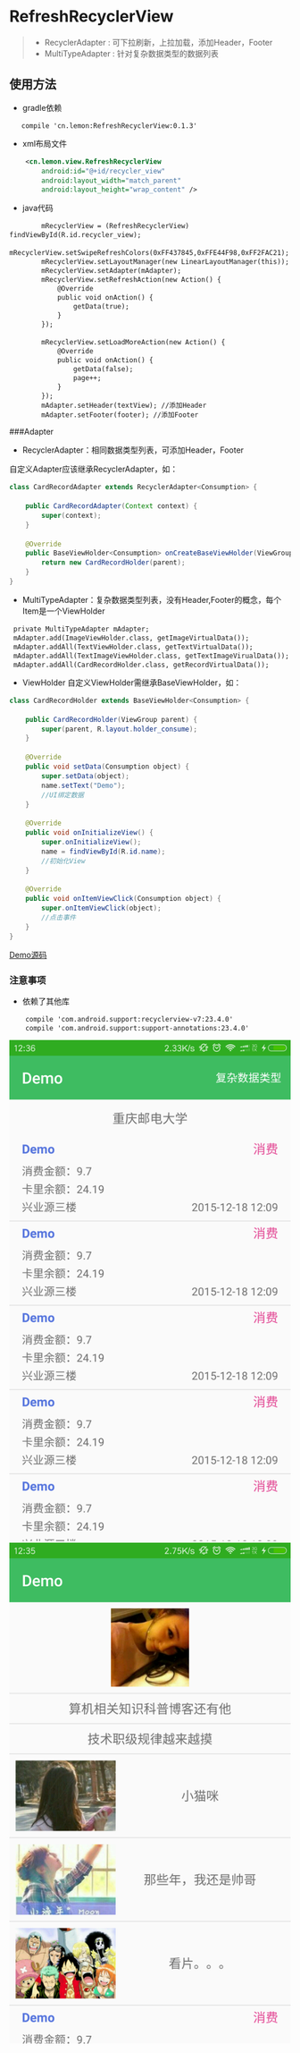 # RefreshRecyclerView
> - RecyclerAdapter : 可下拉刷新，上拉加载，添加Header，Footer
> - MultiTypeAdapter : 针对复杂数据类型的数据列表
        
## 使用方法

 - gradle依赖

```
   compile 'cn.lemon:RefreshRecyclerView:0.1.3'
```

 - xml布局文件

```xml
    <cn.lemon.view.RefreshRecyclerView
        android:id="@+id/recycler_view"
        android:layout_width="match_parent"
        android:layout_height="wrap_content" />
```
         
 - java代码

```
        mRecyclerView = (RefreshRecyclerView) findViewById(R.id.recycler_view);
        mRecyclerView.setSwipeRefreshColors(0xFF437845,0xFFE44F98,0xFF2FAC21);
        mRecyclerView.setLayoutManager(new LinearLayoutManager(this));
        mRecyclerView.setAdapter(mAdapter);
        mRecyclerView.setRefreshAction(new Action() {
            @Override
            public void onAction() {
                getData(true);
            }
        });

        mRecyclerView.setLoadMoreAction(new Action() {
            @Override
            public void onAction() {
                getData(false);
                page++;
            }
        });
        mAdapter.setHeader(textView); //添加Header
        mAdapter.setFooter(footer); //添加Footer
```
                
###Adapter

 - RecyclerAdapter：相同数据类型列表，可添加Header，Footer

自定义Adapter应该继承RecyclerAdapter<T>，如：

```java
class CardRecordAdapter extends RecyclerAdapter<Consumption> {

    public CardRecordAdapter(Context context) {
        super(context);
    }

    @Override
    public BaseViewHolder<Consumption> onCreateBaseViewHolder(ViewGroup parent, int viewType) {
        return new CardRecordHolder(parent);
    }
}
```

 - MultiTypeAdapter：复杂数据类型列表，没有Header,Footer的概念，每个Item是一个ViewHolder

```
 private MultiTypeAdapter mAdapter;
 mAdapter.add(ImageViewHolder.class, getImageVirtualData());
 mAdapter.addAll(TextViewHolder.class, getTextVirtualData());
 mAdapter.addAll(TextImageViewHolder.class, getTextImageVirualData());
 mAdapter.addAll(CardRecordHolder.class, getRecordVirtualData());
```

 - ViewHolder
 自定义ViewHolder需继承BaseViewHolder<T>，如：

 ```java
 class CardRecordHolder extends BaseViewHolder<Consumption> {

     public CardRecordHolder(ViewGroup parent) {
         super(parent, R.layout.holder_consume);
     }

     @Override
     public void setData(Consumption object) {
         super.setData(object);
         name.setText("Demo");
         //UI绑定数据
     }

     @Override
     public void onInitializeView() {
         super.onInitializeView();
         name = findViewById(R.id.name);
         //初始化View
     }

     @Override
     public void onItemViewClick(Consumption object) {
         super.onItemViewClick(object);
         //点击事件
     }
 }
 ```

[Demo源码](https://github.com/llxdaxia/RecyclerView/tree/master/demo)

### 注意事项

 - 依赖了其他库

```
    compile 'com.android.support:recyclerview-v7:23.4.0'
    compile 'com.android.support:support-annotations:23.4.0'
```

![RecyclerAdapter](RecyclerAdapter.png) ![MultiTypeAdapter](MultiTypeAdapter.png)